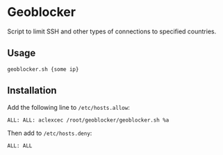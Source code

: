 # Geoblocker

Script to limit SSH and other types of connections to specified countries.

## Usage

```
geoblocker.sh {some ip}
```

## Installation

Add the following line to `/etc/hosts.allow`:
```
ALL: ALL: aclexcec /root/geoblocker/geoblocker.sh %a
```

Then add to `/etc/hosts.deny`:
```
ALL: ALL
```

